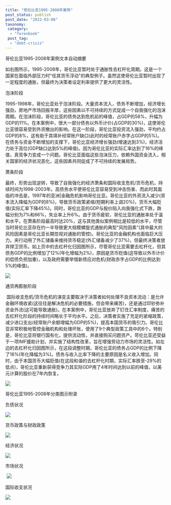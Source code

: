```yaml
---
title: "哥伦比亚1995-2008年案例"
post_status: publish
post_date: "2022-03-08"
taxonomy:
 category: 
  - "forexbook"
 post_tag: 
  - "debt-crisis"
---
```


哥伦比亚1995-2008年案例文本自动摘要

如右图所示，1995-2008年，哥伦比亚暂时处于通胀性去杠杆化周期。这是一个国家在面临外部压力时"任其货币浮动"的典型例子。虽然这使哥伦比亚暂时出现了一定程度的通胀，但最终为决策者设定利率提供了更大的灵活性。

泡沫阶段

1995-1998年，哥伦比亚处于泡沫阶段。大量资本流入，债务不断增加，经济增长强劲，房地产市场回报丰厚，这些因素以不可持续的方式促成一个自我强化的泡沫周期。在泡沫阶段，哥伦比亚的债务达到危机前的峰值，占GDP的58%，升幅为GDP的11%。在本案例中，很大一部分债务以外币计价(占GDP的30%)，这使哥伦比亚很容易受到外资撤出的影响。在这一阶段，哥伦比亚投资流入强劲，平均约占GDP的8%，这有助于其填补经常账户缺口(此时的经常账户赤字占GDP的5%)。在债务与资金不断增加的支撑下，哥伦比亚经济增长强劲(增速达到3%)，经济活力处于高位(GDP缺口达到5%的峰值)。因为哥伦比亚的实际汇率达到了16%的峰值，真竞争力变成一个问题。哥伦比亚面临这些泡沫压力，依赖外国资金流入，相关国家的经济状况恶化，这些因素共同促成了不可持续的发展局势。

萧条阶段

最终，形势出现逆转，导致了自我强化的经济萧条和国际收支危机/货币危机，持续时间为1998-2003年。高债务水平使哥伦比亚容易受到冲击伤害、而此时其面临的冲击是，1997年的亚洲|金融危机影响哥伦比亚。哥伦比亚的外资流入减少(资本流入降幅为GDP的8%)，导致货币政策紧缩(短期利率上调20%)，货币大幅贬值(实际汇率下降45%)。同时，哥伦比亚的GDP与股价陷入向我强化式下跌，跌幅分别为7%和66%，失业率上升6%。由于货币疲软，哥伦比亚的通胀率处于温和水平，在萧条阶段最高时达20%，这与其他类似案例相比是较低的水平，尽管当时哥伦比亚存在约一半导致更大规模螺旋式通胀的典型"风险因素"(其中最大的风险因素是哥伦比亚长期忽视对通胀的管控)。哥伦比亚的金融机构也面临巨大压力。央行动用了外汇储备来维持货币稳定(外汇储备减少了37%)，但最终决策者放弃捍卫货币。如上页中的去杠杆化归因图所示，尽管哥伦比亚需要去杠杆化，但其债务GDP的比例增加了12%(年化增幅为2%)，原因是货币贬值(这导致以外币计价的偿债负担加重)，以及政府需要举借新债应对危机(财政赤字占GDP的比例达到5%的峰值)。

![](https://img.dgrhw.net/upload/images/0/forexbook/2020/09/23/165403298.jpg)

通货再膨胀阶段

 国际收支危机/货币危机的演变主要取决于决策者如何处理不良资本流动：是允许金融环境收紧(这往往是解决危机的必要措施，但会带来痛苦)，还是通过印钞弥补资金外流(这可能导致通胀)。在本案例中，哥伦比亚放弃了钉住汇率制度，痛苦的去杠杆化阶段的持续时间略长于平均水平。之后，决策者实施了充足的紧缩政策，减少进口支出(经常账户余额增幅为GDP的5%)，提高本国货币的吸引力。哥伦比亚非常积极地管控金融机构和处理坏账，使用了9个典型政策工具中的6个。特别是，哥伦比亚将银行国有化，提供流动性，并直接购买问题资产。苛伦比亚还受益于一项IMF援助计划，并实施了结构性改革，旨在增强劳动力市场的灵活性。如左边的去杠杆化归因图所示，在这段调整时期，哥伦比亚的债务占GDP的比例下降了16%(年化降幅为3%)。债务与收入比率下降的主要原因是名义收入增加。同时，由于本国货币大幅贬值(在这段和谐的去杠杆化时期，实际汇率跌至-29%的低点)，哥伦比亚重新获得竞争力其实际GDP用了4年时间达到以前的峰值，以美元计算的股价在7年内恢复。

![](https://img.dgrhw.net/upload/images/0/forexbook/2020/09/23/165451782.jpg)

哥伦比亚1995-2008年分类图示附录

负债状况

![](https://img.dgrhw.net/upload/images/forexbook/2020/07/22/174841931.png)

货币政策与财政政策

![](https://img.dgrhw.net/upload/images/forexbook/2020/07/22/174853244.png)

经济状况

![](https://img.dgrhw.net/upload/images/forexbook/2020/07/22/174905978.png)

市场状况

 ![](https://img.dgrhw.net/upload/images/forexbook/2020/07/22/174920713.png)

国际收支状况

![](https://img.dgrhw.net/upload/images/forexbook/2020/07/22/174939151.png)

